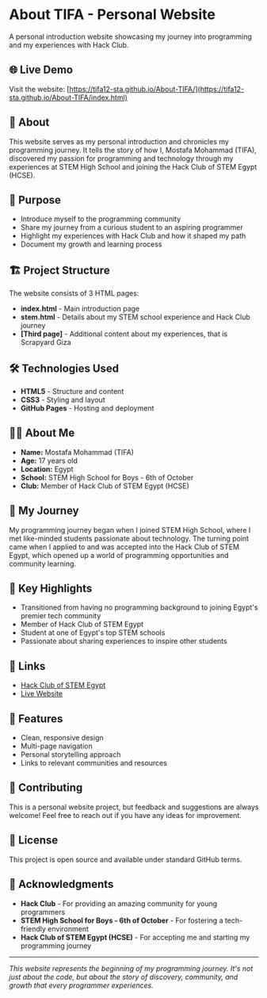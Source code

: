 # About TIFA - Personal Website

A personal introduction website showcasing my journey into programming and my experiences with Hack Club.

## 🌐 Live Demo
Visit the website: [https://tifa12-sta.github.io/About-TIFA/](https://tifa12-sta.github.io/About-TIFA/index.html)

## 📖 About
This website serves as my personal introduction and chronicles my programming journey. It tells the story of how I, Mostafa Mohammad (TIFA), discovered my passion for programming and technology through my experiences at STEM High School and joining the Hack Club of STEM Egypt (HCSE).

## 🎯 Purpose
- Introduce myself to the programming community
- Share my journey from a curious student to an aspiring programmer
- Highlight my experiences with Hack Club and how it shaped my path
- Document my growth and learning process

## 🏗️ Project Structure
The website consists of 3 HTML pages:
- **index.html** - Main introduction page
- **stem.html** - Details about my STEM school experience and Hack Club journey
- **[Third page]** - Additional content about my experiences, that is Scrapyard Giza

## 🛠️ Technologies Used
- **HTML5** - Structure and content
- **CSS3** - Styling and layout
- **GitHub Pages** - Hosting and deployment

## 👨‍💻 About Me
- **Name:** Mostafa Mohammad (TIFA)
- **Age:** 17 years old
- **Location:** Egypt
- **School:** STEM High School for Boys - 6th of October
- **Club:** Member of Hack Club of STEM Egypt (HCSE)

## 🚀 My Journey
My programming journey began when I joined STEM High School, where I met like-minded students passionate about technology. The turning point came when I applied to and was accepted into the Hack Club of STEM Egypt, which opened up a world of programming opportunities and community learning.

## 🌟 Key Highlights
- Transitioned from having no programming background to joining Egypt's premier tech community
- Member of Hack Club of STEM Egypt
- Student at one of Egypt's top STEM schools
- Passionate about sharing experiences to inspire other students

## 🔗 Links
- [Hack Club of STEM Egypt](https://stemegypt.hackclub.com/)
- [Live Website](https://tifa12-sta.github.io/About-TIFA/index.html)

## 📱 Features
- Clean, responsive design
- Multi-page navigation
- Personal storytelling approach
- Links to relevant communities and resources

## 🤝 Contributing
This is a personal website project, but feedback and suggestions are always welcome! Feel free to reach out if you have any ideas for improvement.

## 📄 License
This project is open source and available under standard GitHub terms.

## 🙏 Acknowledgments
- **Hack Club** - For providing an amazing community for young programmers
- **STEM High School for Boys - 6th of October** - For fostering a tech-friendly environment
- **Hack Club of STEM Egypt (HCSE)** - For accepting me and starting my programming journey

---

*This website represents the beginning of my programming journey. It's not just about the code, but about the story of discovery, community, and growth that every programmer experiences.*
